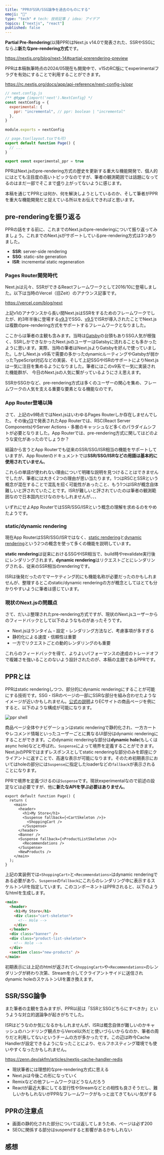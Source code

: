 ```yaml
---
title: "PPRがSSR/SSG論争を過去のものにする"
emoji: "👑"
type: "tech" # tech: 技術記事 / idea: アイデア
topics: ["nextjs", "react"]
published: false
---
```


**Partial Pre-Rendering**(以降PPR)はNext.js v14.0で発表された、SSRやSSGにならぶ**新たなpre-rendering方式**です。

https://nextjs.org/blog/next-14#partial-prerendering-preview

PPRは本稿執筆時点の2024/05現在も開発中で、v15のRC版にてexperimentalフラグを有効にすることで利用することができます。

https://rc.nextjs.org/docs/app/api-reference/next-config-js/ppr

```js
// next.config.js
/** @type {import('next').NextConfig} */
const nextConfig = {
  experimental: {
    ppr: "incremental", // ppr: boolean | "incremental"
  },
}
 
module.exports = nextConfig

// page.tsx(layout.tsxでも可)
export default function Page() {
  // ...
}

export const experimental_ppr = true
```

PPRはNext.jsのpre-rendering方式の歴史を更新する重大な機能開発で、個人的にはとても注目度の高いトピックなのですが、筆者の観測範囲では話題になってるのはまだ一部でそこまで盛り上がってないように感じます。

本稿を通じてPPRとは何か、何を解決しようとしているのか、そして筆者がPPRを重大な機能開発だと捉えている所以をお伝えできればと思います。

## pre-renderingを振り返る

PPRの話をする前に、これまでのNext.jsのpre-renderingについて振り返ってみましょう。これまでのNext.jsがサポートしているpre-rendering方式は3つありました。

- **SSR**: server-side rendering
- **SSG**: static-site generation
- **ISR**: incremental static regeneration

### Pages Router開発時代

Next.jsは元々、SSRができるReactフレームワークとして2016/10に登場しました。以下は当時のVercel（旧Zeit）のアナウンス記事です。

https://vercel.com/blog/next

上記v1のアナウンスから長い間Next.jsはSSRをするためのフレームワークでしたが、約3年半後に登場する[v9.3](https://nextjs.org/blog/next-9-3)でSSG、[v9.5](https://nextjs.org/blog/next-9-5)でISRが導入されたことでNext.jsは複数のpre-rendering方式をサポートするフレームワークとなりました。

ここからは筆者の主観も含みます。当時は[Gatsby](https://www.gatsbyjs.com/)の台頭もありSSG人気が根強く、SSRしかできなかったNext.jsのユーザーはGatsbyに流れることも多かったように思います。実際、当時の筆者はNext.jsよりGatsbyを好んで使っていました。しかしNext.js v9系で需要の多かったdynamicルーティングやGatsbyが弱かったTypeScript対応などの実装、そして上記SSGやISRのサポートによりNext.jsは一気に注目を集めるようになりました。筆者にはこのv9系で一気に実装された機能群が、 今日のNext.jsの人気に繋がっているようにさえ思えます。

SSRかSSGかなど、pre-rendering方式は多くのユーザーの関心を集め、フレームワークの人気を支える重要な要素となる機能なのです。

### App Router登場以降

さて、上記のv9時点ではNext.jsはいわゆるPages Routerしか存在しませんでした。その後[v13](https://nextjs.org/blog/next-13)で発表されたApp Routerでは、RSC(React Server Components)やServer Actions・多層のキャッシュなど多くのパラダイムシフトが必要となりました。App Routerでは、pre-rendering方式に関してはどのような変化があったのでしょうか？

結論から言うとApp Routerでも従来のSSR/SSG/ISR相当の機能をサポートしていますが、App Routerのドキュメントでは**SSR/SSG/ISRなどの用語は基本的に使用されていません**。

これらの単語が使われない理由について明確な説明を見つけることはできませんでしたが、筆者には大きく2つの理由が思い当たります。1つはRSCとSSRという概念が混在することで混乱を招く可能性があったこと、もう1つはISRが概念自体難しいと評されていたことです。ISRが難しいと評されていたのは筆者の観測範囲なので日本国内だけなのかもしれませんが、、、

いずれにせよApp RouterではSSR/SSG/ISRという概念の理解を求めるのをやめたようです。

### static/dynamic rendering

現在App RouterはSSR/SSG/ISRではなく、[static rendering](https://rc.nextjs.org/docs/app/building-your-application/rendering/server-components#static-rendering-default)と[dynamic rendering](https://rc.nextjs.org/docs/app/building-your-application/rendering/server-components#dynamic-rendering)という2つの概念を使って多くの機能を説明しています。

**static rendering**は従来におけるSSGやISR相当で、build時やrevalidate実行後にレンダリングされます。**dynamic rendering**はリクエストごとにレンダリングされる、従来のSSR相当のrenderingです。

ISRは後発だったのでマーケティング的にも機能名称が必要だったのかもしれませんが、整理するとこのstatic/dynamic renderingの方が概念としてはとても分かりやすいように筆者は感じています。

### 現状のNext.jsの問題点

さて、だいぶ整理されたpre-rendering方式ですが、現状のNext.jsユーザーからのフィードバックとして以下のようなものがあったそうです。

- Next.jsはランタイム・設定・レンダリング方法など、考慮事項が多すぎる
- 静的化による速度・信頼性は重要
- 一方でリクエストごとの動的レンダリングのも重要

これらのフィードバックを得て、よりよいパフォーマンスの達成のトレードオフで複雑さを強いることのないよう設計されたのが、本稿の主題であるPPRです。

## PPRとは

PPRはstatic renderingしつつ、部分的にdynamic renderingにすることが可能にする技術です。SSG・ISRのページの一部にSSRな部分を組み合わせたようなイメージが近いかもしれません。[公式の説明](https://rc.nextjs.org/learn/dashboard-app/partial-prerendering#what-is-partial-prerendering)よりECサイトの商品ページを例にすると、以下のような構成が可能になります。

![ppr shell](/images/nextjs-partial-pre-rendering/ppr-shell.png)

商品ページ全体やナビゲーションはstatic renderingで静的化され、一方カートやレコメンド情報といったユーザーごとに異なるUI部分はdynamic renderingにすることができます。このdynamic renderingな部分は**dynamic hole**(もしくはasync hole)などと呼ばれ、`Suspense`によって境界を定義することができます。Next.jsのPPRではまずレスポンスとしてstatic renderingな部分のみを即座にクライアントに返すことで、高速な表示が可能になります。そのため初期表示においてはholeの部分には`Suspense`に指定したloaderなどの`fallback`が表示されることになります。

PPRで境界を定義づけるのは`Suspense`です。現状experimentalなので前述の設定などは必要ですが、他に**新たなAPIを学ぶ必要はありません**。

```tsx
export default function Page() {
  return (
    <main>
      <header>
        <h1>My Store</h1>
        <Suspense fallback={<CartSkeleton />}>
          <ShoppingCart />
        </Suspense>
      </header>
      <Banner />
      <Suspense fallback={<ProductListSkeleton />}>
        <Recommendations />
      </Suspense>
      <NewProducts />
    </main>
  );
}
```

上記の実装例では`<ShoppingCart>`と`<Recommendations>`はdynamic renderingである必要があり、`Suspense`の`fallback`にこれらのレンダリング中に表示するスケルトンUIを指定しています。このコンポーネントはPPRされると、以下のようなhtmlを生成します。

```html
<main>
  <header>
    <h1>My Store</h1>
    <div class="cart-skeleton">
      <!-- Hole -->
    </div>
  </header>
  <div class="banner" />
  <div class="product-list-skeleton">
    <!-- Hole -->
  </div>
  <section class="new-products" />
</main>
```

初期表示には上記のhtmlが返されて`<ShoppingCart>`や`<Recommendations>`のレンダリングが終わり次第、Streamを介してクライアントサイドに送信されdynamic holeのスケルトンUIを置き換えます。

## SSR/SSG論争

また筆者の主観を含みますが、PPR以前は「SSRとSSGどちらにすべきか」というような対立的選論争が起きがちでした。

ISRはどうなのか気になるかもしれませんが、ISRは概念自体が難しいのかキャッシュのハンドリング観点からVercel以外だと使いづらいからなのか、筆者の周りだと利用してないというチームの方が多かったです。この辺は昨今Cache Handlerが設定できるようになったことにより、セルフホスティング環境でも使いやすくなったかもしれません。

https://zenn.dev/akfm/articles/nextjs-cache-handler-redis

- 現状筆者には理想的なpre-rendering方式に思える
- Next.jsは今後この形になっていく
- Remixなどの他フレームワークはどうなんだろう
- Reactが最近大事にしてる並行性やStreamなどとの相性も良さそうだし、難しいかもしれないがPPRなフレームワークがもっと出てきてもいい気がする

## PPRの注意点

- 画面の静的化された部分については返してしまうため、ページは必ず200
- SEOに関係する部分はsuspendすると影響があるかもしれない

## 感想
